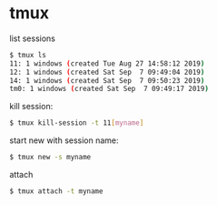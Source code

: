 # tmux
list sessions
```bash
$ tmux ls
11: 1 windows (created Tue Aug 27 14:58:12 2019)
12: 1 windows (created Sat Sep  7 09:49:04 2019)
14: 1 windows (created Sat Sep  7 09:50:23 2019)
tm0: 1 windows (created Sat Sep  7 09:49:17 2019)
```
kill session:
```bash
$ tmux kill-session -t 11[myname]
```
start new with session name:
```bash
$ tmux new -s myname
```
attach
```bash
$ tmux attach -t myname
```